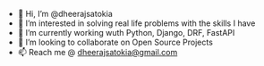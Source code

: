 - 👋 Hi, I’m @dheerajsatokia
- 👀 I’m interested in solving real life problems with the skills I have
- 🌱 I’m currently working wuth Python, Django, DRF, FastAPI
- 💞️ I’m looking to collaborate on Open Source Projects
- 📫 Reach me @ dheerajsatokia@gmail.com

<!---
dheerajsatokia/dheerajsatokia is a ✨ special ✨ repository because its `README.md` (this file) appears on your GitHub profile.
You can click the Preview link to take a look at your changes.
--->
